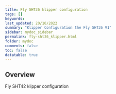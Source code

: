 ```yaml
---
title: Fly SHT36 klipper configuration
tags: []
keywords: 
last_updated: 20/10/2022
summary: "Klipper Configuration the Fly SHT36 V1"
sidebar: mydoc_sidebar
permalink: fly-sht36_klipper.html
folder: mydoc
comments: false
toc: false
datatable: true
---
```

## Overview 
Fly SHT42 klipper configuration